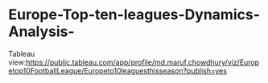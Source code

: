 # Europe-Top-ten-leagues-Dynamics-Analysis-
Tableau view:https://public.tableau.com/app/profile/md.maruf.chowdhury/viz/Europetop10FootballLeague/Europeto10leaguesthisseason?publish=yes
